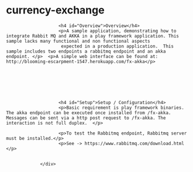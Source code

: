 # currency-exchange

<div id="app_content-container">
			<div id="app_content">
				 <div class="documentation-container padding">
				 		
				 	
				 		<h4 id="Overview">Overview</h4>
				 		<p>A sample application, demonstrating how to integrate Rabbit MQ and AKKA in a play framework application. This sample lacks many functional and non functional aspects 
				 		 expected in a production application.  This sample includes two endpoints a rabbitmq endpoint and an akka endpoint. </p>  <p>A simple web interface can be found at: http://blooming-escarpment-1547.herokuapp.com/fx-akka</p>
				 		 
				 		 
				 	
				 		
				 
				 		
				 		
				 		<h4 id="Setup">Setup / Configuration</h4>
				 		<p>Basic requirement is play framework binaries. The akka endpoint can be executed once installed from /fx-akka.   Messages can be sent via a http post request to /fx-akka. The interaction is not full duplex.  </p>
				 		
				 		<p>To test the Rabbitmq endpoint, Rabbitmq server must be installed.</p>
				 		<p>See -> https://www.rabbitmq.com/download.html </p>
				 		
				 
				 </div>
